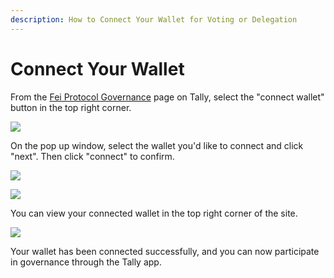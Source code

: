 ```yaml
---
description: How to Connect Your Wallet for Voting or Delegation
---
```


# Connect Your Wallet

From the [Fei Protocol Governance](https://www.withtally.com/governance/fei) page on Tally, select the "connect wallet" button in the top right corner.

![](../.gitbook/assets/image%20%2821%29.png)

On the pop up window, select the wallet you'd like to connect and click "next". Then click "connect" to confirm.

![](../.gitbook/assets/image%20%286%29.png)

![](../.gitbook/assets/image%20%284%29.png)

You can view your connected wallet in the top right corner of the site.

![](../.gitbook/assets/image%20%2814%29.png)

Your wallet has been connected successfully, and you can now participate in governance through the Tally app.

